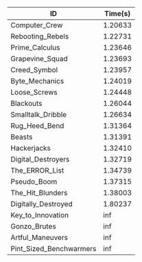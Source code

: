 |ID|Time(s)|
|-|-|
|Computer_Crew|1.20633|
|Rebooting_Rebels|1.22731|
|Prime_Calculus|1.23646|
|Grapevine_Squad|1.23693|
|Creed_Symbol|1.23957|
|Byte_Mechanics|1.24019|
|Loose_Screws|1.24448|
|Blackouts|1.26044|
|Smalltalk_Dribble|1.26634|
|Rug_Heed_Bend|1.31364|
|Beasts|1.31391|
|Hackerjacks|1.32410|
|Digital_Destroyers|1.32719|
|The_ERROR_List|1.34739|
|Pseudo_Boom|1.37315|
|The_Hit_Blunders|1.38003|
|Digitally_Destroyed|1.80237|
|Key_to_Innovation|inf|
|Gonzo_Brutes|inf|
|Artful_Maneuvers|inf|
|Pint_Sized_Benchwarmers|inf|
